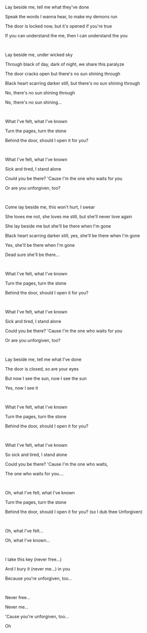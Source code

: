 Lay beside me, tell me what they've done

Speak the words I wanna hear, to make my demons run

The door is locked now, but it's opened if you're true

If you can understand the me, then I can understand the you

<br>

Lay beside me, under wicked sky

Through black of day, dark of night, we share this paralyze

The door cracks open but there's no sun shining through

Black heart scarring darker still, but there's no sun shining through

No, there's no sun shining through

No, there's no sun shining...

<br>

What I've felt, what I've known

Turn the pages, turn the stone

Behind the door, should I open it for you?

<br>

What I've felt, what I've known

Sick and tired, I stand alone

Could you be there? 'Cause I'm the one who waits for you

Or are you unforgiven, too?

<br>

Come lay beside me, this won't hurt, I swear

She loves me not, she loves me still, but she'll never love again

She lay beside me but she'll be there when I'm gone

Black heart scarring darker still, yes, she'll be there when I'm gone

Yes, she'll be there when I'm gone

Dead sure she'll be there...

<br>

What I've felt, what I've known

Turn the pages, turn the stone

Behind the door, should I open it for you?

<br>

What I've felt, what I've known

Sick and tired, I stand alone

Could you be there? 'Cause I'm the one who waits for you

Or are you unforgiven, too?

<br>

Lay beside me, tell me what I've done

The door is closed, so are your eyes

But now I see the sun, now I see the sun

Yes, now I see it

<br>

What I've felt, what I've known

Turn the pages, turn the stone

Behind the door, should I open it for you?

<br>

What I've felt, what I've known

So sick and tired, I stand alone

Could you be there? 'Cause I'm the one who waits,

The one who waits for you....

<br>

Oh, what I've felt, what I've known

Turn the pages, turn the stone

Behind the door, should I open it for you? (so I dub thee Unforgiven)

<br>

Oh, what I've felt...

Oh, what I've known...

<br>

I take this key (never free...)

And I bury it (never me...) in you

Because you're unforgiven, too...

<br>

Never free...

Never me...

'Cause you're unforgiven, too...

Oh
